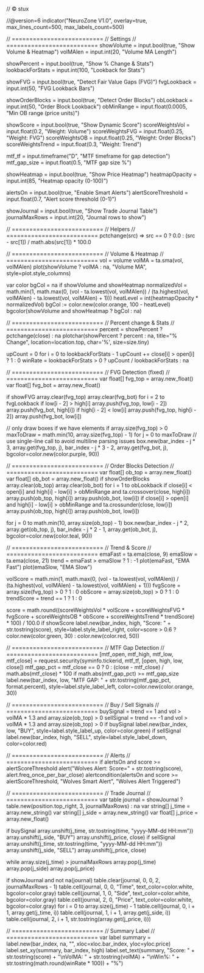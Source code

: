 // © stux

//@version=6
indicator("NeuroZone V1.0", overlay=true, max_lines_count=500, max_labels_count=500)

// ==========================
// Settings
// ==========================
showVolume = input.bool(true, "Show Volume & Heatmap")
volMAlen = input.int(20, "Volume MA Length")

showPercent = input.bool(true, "Show % Change & Stats")
lookbackForStats = input.int(100, "Lookback for Stats")

showFVG = input.bool(true, "Detect Fair Value Gaps (FVG)")
fvgLookback = input.int(50, "FVG Lookback Bars")

showOrderBlocks = input.bool(true, "Detect Order Blocks")
obLookback = input.int(50, "Order Block Lookback")
obMinRange = input.float(0.0005, "Min OB range (price units)")

showScore = input.bool(true, "Show Dynamic Score")
scoreWeightsVol = input.float(0.2, "Weight: Volume")
scoreWeightsFVG = input.float(0.25, "Weight: FVG")
scoreWeightsOB = input.float(0.25, "Weight: Order Blocks")
scoreWeightsTrend = input.float(0.3, "Weight: Trend")

mtf_tf = input.timeframe("D", "MTF timeframe for gap detection")
mtf_gap_size = input.float(0.5, "MTF gap size %")

showHeatmap = input.bool(true, "Show Price Heatmap")
heatmapOpacity = input.int(85, "Heatmap opacity (0-100)")

alertsOn = input.bool(true, "Enable Smart Alerts")
alertScoreThreshold = input.float(0.7, "Alert score threshold (0-1)")

showJournal = input.bool(true, "Show Trade Journal Table")
journalMaxRows = input.int(20, "Journal rows to show")

// ==========================
// Helpers
// ==========================
pctchange(src) => src == 0 ? 0.0 : (src - src[1]) / math.abs(src[1]) * 100.0

// ==========================
// Volume & Heatmap
// ==========================
vol = volume
volMA = ta.sma(vol, volMAlen)
plot(showVolume ? volMA : na, "Volume MA", style=plot.style_columns)

var color bgCol = na
if showVolume and showHeatmap
    normalizedVol = math.min(1, math.max(0, (vol - ta.lowest(vol, volMAlen)) / (ta.highest(vol, volMAlen) - ta.lowest(vol, volMAlen) + 1)))
    heatLevel = int(heatmapOpacity * normalizedVol)
    bgCol := color.new(color.orange, 100 - heatLevel)
bgcolor(showVolume and showHeatmap ? bgCol : na)

// ==========================
// Percent change & Stats
// ==========================
percent = showPercent ? pctchange(close) : na
plotchar(showPercent ? percent : na, title="% Change", location=location.top, char='%', size=size.tiny)

upCount = 0
for i = 0 to lookbackForStats - 1
    upCount += close[i] > open[i] ? 1 : 0
winRate = lookbackForStats > 0 ? upCount / lookbackForStats : na

// ==========================
// FVG Detection (fixed)
// ==========================
var float[] fvg_top = array.new_float()
var float[] fvg_bot = array.new_float()

if showFVG
    array.clear(fvg_top)
    array.clear(fvg_bot)
    for i = 2 to fvgLookback
        if low[i - 2] > high[i]
            array.push(fvg_top, low[i - 2])
            array.push(fvg_bot, high[i])
        if high[i - 2] < low[i]
            array.push(fvg_top, high[i - 2])
            array.push(fvg_bot, low[i])

// only draw boxes if we have elements
if array.size(fvg_top) > 0
    maxToDraw = math.min(10, array.size(fvg_top) - 1)
    for j = 0 to maxToDraw
        // use single-line call to avoid multiline parsing issues
        box.new(bar_index - j * 3, array.get(fvg_top, j), bar_index - j * 3 - 2, array.get(fvg_bot, j), bgcolor=color.new(color.purple, 90))



// ==========================
// Order Blocks Detection
// ==========================
var float[] ob_top = array.new_float()
var float[] ob_bot = array.new_float()
if showOrderBlocks
    array.clear(ob_top)
    array.clear(ob_bot)
    for i = 1 to obLookback
        if close[i] < open[i] and high[i] - low[i] > obMinRange and ta.crossover(close, high[i])
            array.push(ob_top, high[i])
            array.push(ob_bot, low[i])
        if close[i] > open[i] and high[i] - low[i] > obMinRange and ta.crossunder(close, low[i])
            array.push(ob_top, high[i])
            array.push(ob_bot, low[i])

for j = 0 to math.min(10, array.size(ob_top) - 1)
    box.new(bar_index - j * 2, array.get(ob_top, j), bar_index - j * 2 - 1, array.get(ob_bot, j), bgcolor=color.new(color.teal, 90))

// ==========================
// Trend & Score
// ==========================
emaFast = ta.ema(close, 9)
emaSlow = ta.ema(close, 21)
trend = emaFast > emaSlow ? 1 : -1
plot(emaFast, "EMA Fast")
plot(emaSlow, "EMA Slow")

volScore = math.min(1, math.max(0, (vol - ta.lowest(vol, volMAlen)) / (ta.highest(vol, volMAlen) - ta.lowest(vol, volMAlen) + 1)))
fvgScore = array.size(fvg_top) > 0 ? 1 : 0
obScore = array.size(ob_top) > 0 ? 1 : 0
trendScore = trend == 1 ? 1 : 0

score = math.round((scoreWeightsVol * volScore + scoreWeightsFVG * fvgScore + scoreWeightsOB * obScore + scoreWeightsTrend * trendScore) * 100) / 100.0
if showScore
    label.new(bar_index, high, "Score: " + str.tostring(score), style=label.style_label_right, color=score > 0.6 ? color.new(color.green, 30) : color.new(color.red, 50))

// ==========================
// MTF Gap Detection
// ==========================
[mtf_open, mtf_high, mtf_low, mtf_close] = request.security(syminfo.tickerid, mtf_tf, [open, high, low, close])
mtf_gap_pct = mtf_close == 0 ? 0 : (close - mtf_close) / math.abs(mtf_close) * 100
if math.abs(mtf_gap_pct) >= mtf_gap_size
    label.new(bar_index, low, "MTF GAP: " + str.tostring(mtf_gap_pct, format.percent), style=label.style_label_left, color=color.new(color.orange, 30))

// ==========================
// Buy / Sell Signals
// ==========================
buySignal = trend == 1 and vol > volMA * 1.3 and array.size(ob_top) > 0
sellSignal = trend == -1 and vol > volMA * 1.3 and array.size(ob_top) > 0
if buySignal
    label.new(bar_index, low, "BUY", style=label.style_label_up, color=color.green)
if sellSignal
    label.new(bar_index, high, "SELL", style=label.style_label_down, color=color.red)

// ==========================
// Alerts
// ==========================
if alertsOn and score >= alertScoreThreshold
    alert("Wolves Alert: Score=" + str.tostring(score), alert.freq_once_per_bar_close)
alertcondition(alertsOn and score >= alertScoreThreshold, "Wolves Smart Alert", "Wolves Alert Triggered")

// ==========================
// Trade Journal
// ==========================
var table journal = showJournal ? table.new(position.top_right, 3, journalMaxRows) : na
var string[] j_time = array.new_string()
var string[] j_side = array.new_string()
var float[] j_price = array.new_float()

if buySignal
    array.unshift(j_time, str.tostring(time, "yyyy-MM-dd HH:mm"))
    array.unshift(j_side, "BUY")
    array.unshift(j_price, close)
if sellSignal
    array.unshift(j_time, str.tostring(time, "yyyy-MM-dd HH:mm"))
    array.unshift(j_side, "SELL")
    array.unshift(j_price, close)

while array.size(j_time) > journalMaxRows
    array.pop(j_time)
    array.pop(j_side)
    array.pop(j_price)

if showJournal and not na(journal)
    table.clear(journal, 0, 0, 2, journalMaxRows - 1)
    table.cell(journal, 0, 0, "Time", text_color=color.white, bgcolor=color.gray)
    table.cell(journal, 1, 0, "Side", text_color=color.white, bgcolor=color.gray)
    table.cell(journal, 2, 0, "Price", text_color=color.white, bgcolor=color.gray)
    for i = 0 to array.size(j_time) - 1
        table.cell(journal, 0, i + 1, array.get(j_time, i))
        table.cell(journal, 1, i + 1, array.get(j_side, i))
        table.cell(journal, 2, i + 1, str.tostring(array.get(j_price, i)))

// ==========================
// Summary Label
// ==========================
var label summary = label.new(bar_index, na, "", xloc=xloc.bar_index, yloc=yloc.price)
label.set_xy(summary, bar_index, high)
label.set_text(summary, "Score: " + str.tostring(score) + "\nVolMA: " + str.tostring(volMA) + "\nWin%: " + str.tostring(math.round(winRate * 100)) + "%")
